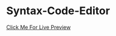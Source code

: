 # Syntax-Code-Editor 

[Click Me For Live Preview](https://syntaxcoder13.github.io/Syntax-Code-Editor/)
